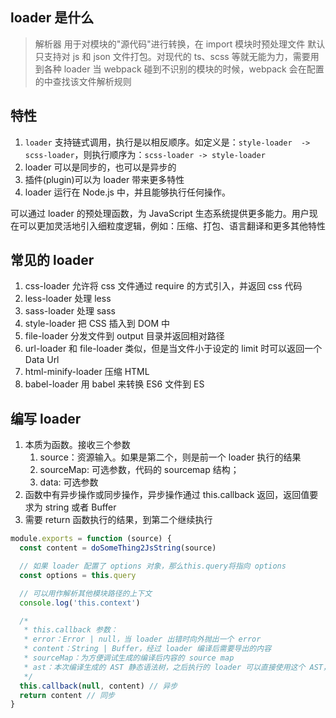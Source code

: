 ## loader 是什么

> 解析器
> 用于对模块的"源代码"进行转换，在 import 模块时预处理文件
> 默认只支持对 js 和 json 文件打包。对现代的 ts、scss 等就无能为力，需要用到各种 loader
> 当 webpack 碰到不识别的模块的时候，webpack 会在配置的中查找该文件解析规则

## 特性

1. `loader` 支持链式调用，执行是以相反顺序。如定义是：`style-loader  -> scss-loader`，则执行顺序为：`scss-loader -> style-loader`
2. loader 可以是同步的，也可以是异步的
3. 插件(plugin)可以为 loader 带来更多特性
4. loader 运行在 Node.js 中，并且能够执行任何操作。

可以通过 loader 的预处理函数，为 JavaScript 生态系统提供更多能力。用户现在可以更加灵活地引入细粒度逻辑，例如：压缩、打包、语言翻译和更多其他特性

## 常见的 loader

1. css-loader 允许将 css 文件通过 require 的方式引入，并返回 css 代码
2. less-loader 处理 less
3. sass-loader 处理 sass
4. style-loader 把 CSS 插入到 DOM 中
5. file-loader 分发文件到 output 目录并返回相对路径
6. url-loader 和 file-loader 类似，但是当文件小于设定的 limit 时可以返回一个 Data Url
7. html-minify-loader 压缩 HTML
8. babel-loader 用 babel 来转换 ES6 文件到 ES

## 编写 loader

1. 本质为函数。接收三个参数
   1. source：资源输入。如果是第二个，则是前一个 loader 执行的结果
   2. sourceMap: 可选参数，代码的 sourcemap 结构；
   3. data: 可选参数
2. 函数中有异步操作或同步操作，异步操作通过 this.callback 返回，返回值要求为 string 或者 Buffer
3. 需要 return 函数执行的结果，到第二个继续执行

```js
module.exports = function (source) {
  const content = doSomeThing2JsString(source)

  // 如果 loader 配置了 options 对象，那么this.query将指向 options
  const options = this.query

  // 可以用作解析其他模块路径的上下文
  console.log('this.context')

  /*
   * this.callback 参数：
   * error：Error | null，当 loader 出错时向外抛出一个 error
   * content：String | Buffer，经过 loader 编译后需要导出的内容
   * sourceMap：为方便调试生成的编译后内容的 source map
   * ast：本次编译生成的 AST 静态语法树，之后执行的 loader 可以直接使用这个 AST，进而省去重复生成 AST 的过程
   */
  this.callback(null, content) // 异步
  return content // 同步
}
```
